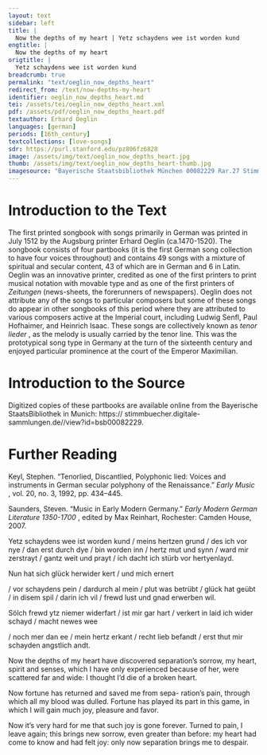 ```yaml
---
layout: text
sidebar: left
title: |
  Now the depths of my heart | Yetz schaydens wee ist worden kund
engtitle: |
  Now the depths of my heart
origtitle: |
  Yetz schaydens wee ist worden kund
breadcrumb: true
permalink: "text/oeglin_now_depths_heart"
redirect_from: /text/now-depths-my-heart
identifier: oeglin_now_depths_heart.md
tei: /assets/tei/oeglin_now_depths_heart.xml
pdf: /assets/pdf/oeglin_now_depths_heart.pdf
textauthor: Erhard Oeglin
languages: [german]
periods: [16th_century]
textcollections: [love-songs]
sdr: https://purl.stanford.edu/pz806fz6828
image: /assets/img/text/oeglin_now_depths_heart.jpg
thumb: /assets/img/text/oeglin_now_depths_heart-thumb.jpg
imagesource: "Bayerische Staatsbibliothek München 00082229 Rar.27 Stimme T f.28v [Public Domain]"
---
```

<h1>Introduction to the Text</h1>
<p>The first printed songbook with songs primarily in German was printed in July 1512 by the Augsburg printer Erhard Oeglin (ca.1470-1520). The songbook consists of four partbooks (it is the first German song collection to have four voices throughout) and contains 49 songs with a mixture of spiritual and secular content, 43 of which are in German and 6 in Latin. Oeglin was an innovative printer, credited as one of the first printers to print musical notation with movable type and as one of the first printers of <i> Zeitungen </i> (news-sheets, the forerunners of newspapers). Oeglin does not attribute any of the songs to particular composers but some of these songs do appear in other songbooks of this period where they are attributed to various composers active at the Imperial court, including Ludwig Senfl, Paul Hofhaimer, and Heinrich Isaac. These songs are collectively known as <i> tenor lieder</i> , as the melody is usually carried by the tenor line. This was the prototypical song type in Germany at the turn of the sixteenth century and enjoyed particular prominence at the court of the Emperor Maximilian.</p>

<h1>Introduction to the Source</h1>
<p>Digitized copies of these partbooks are available online from the Bayerische StaatsBibliothek in Munich: https:// stimmbuecher.digitale-sammlungen.de//view?id=bsb00082229.</p>

<h1>Further Reading</h1>
<p>Keyl, Stephen. “Tenorlied, Discantlied, Polyphonic lied: Voices and instruments in German secular polyphony of the Renaissance.” <i> Early Music</i> , vol. 20, no. 3, 1992, pp. 434–445.</p>
<p>Saunders, Steven. “Music in Early Modern Germany.” <i> Early Modern German Literature 1350-1700</i> , edited by Max Reinhart, Rochester: Camden House, 2007.</p>

<p>Yetz schaydens wee ist worden kund / meins hertzen grund / des ich vor nye / dan erst durch dye / bin worden inn / hertz mut und synn / ward mir zerstrayt / gantz weit und prayt / ich dacht ich stürb vor hertyenlayd.</p>

<p>Nun hat sich glück herwider kert / und mich ernert</p>
<p>/ vor schaydens pein / dardurch al mein / plut was betrübt / glück hat geübt / in disem spil / darin ich vil / frewd lust und gnad erwerben wil.</p>

<p>Sölch frewd ytz niemer widerfart / ist mir gar hart / verkert in laid ich wider schayd / macht newes wee</p>
<p>/ noch mer dan ee / mein hertz erkant / recht lieb befandt / erst thut mir schayden angstlich andt.</p>
<p>Now the depths of my heart have discovered separation’s sorrow, my heart, spirit and senses, which I have only experienced because of her, were scattered far and wide: I thought I’d die of a broken heart.</p>

<p>Now fortune has returned and saved me from sepa- ration’s pain, through which all my blood was dulled. Fortune has played its part in this game, in which I will gain much joy, pleasure and favor.</p>

<p>Now it’s very hard for me that such joy is gone forever. Turned to pain, I leave again; this brings new sorrow, even greater than before: my heart had come to know and had felt joy: only now separation brings me to despair.</p>
